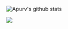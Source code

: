 


![Apurv's github stats](https://github-readme-stats.vercel.app/api?username=agenaro&show_icons=true)


<a href="https://github.com/agenaro">
  <img src="https://github-readme-stats.vercel.app/api/top-langs/?username=agenaro&theme=radical&hide=glsl,python" />
</a>
